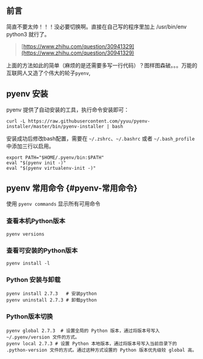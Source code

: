 ## 前言

简直不要太帅！！！没必要切换啊。直接在自己写的程序里加上 /usr/bin/env python3 就行了。

> [https://www.zhihu.com/question/30941329](https://www.zhihu.com/question/30941329)

上面的方法如此的简单（麻烦的是还需要多写一行代码）？图样图森破。。。万能的互联网人又造了个伟大的轮子`pyenv`,

## pyenv 安装

pyenv 提供了自动安装的工具，执行命令安装即可：

```
curl -L https://raw.githubusercontent.com/yyuu/pyenv-installer/master/bin/pyenv-installer | bash
```

安装成功后修改bash配置，需要在 `~/.zshrc`、`~/.bashrc` 或者 `~/.bash_profile` 中添加三行以启用。

```
export PATH="$HOME/.pyenv/bin:$PATH"
eval "$(pyenv init -)"
eval "$(pyenv virtualenv-init -)"
```

## pyenv 常用命令 {#pyenv-常用命令}
使用 `pyenv commands` 显示所有可用命令

### 查看本机Python版本
```
pyenv versions
```

### 查看可安装的Python版本
```
pyenv install -l
```

### Python 安装与卸载
```
pyenv install 2.7.3   # 安装python
pyenv uninstall 2.7.3 # 卸载python
```

### Python版本切换
```
pyenv global 2.7.3  # 设置全局的 Python 版本，通过将版本号写入 ~/.pyenv/version 文件的方式。
pyenv local 2.7.3 # 设置 Python 本地版本，通过将版本号写入当前目录下的 .python-version 文件的方式。通过这种方式设置的 Python 版本优先级较 global 高。
```










